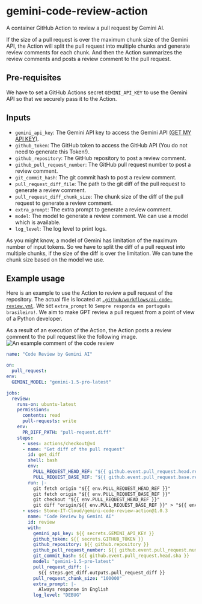 # gemini-code-review-action
A container GitHub Action to review a pull request by Gemini AI.

If the size of a pull request is over the maximum chunk size of the Gemini API, the Action will split the pull request into multiple chunks and generate review comments for each chunk.
And then the Action summarizes the review comments and posts a review comment to the pull request.

## Pre-requisites
We have to set a GitHub Actions secret `GEMINI_API_KEY` to use the Gemini API so that we securely pass it to the Action.

## Inputs

- `gemini_api_key`: The Gemini API key to access the Gemini API [(GET MY API KEY)](https://makersuite.google.com/app/apikey).
- `github_token`: The GitHub token to access the GitHub API (You do not need to generate this Token!).
- `github_repository`: The GitHub repository to post a review comment.
- `github_pull_request_number`: The GitHub pull request number to post a review comment.
- `git_commit_hash`: The git commit hash to post a review comment.
- `pull_request_diff_file`: The path to the git diff of the pull request to generate a review comment.
- `pull_request_diff_chunk_size`: The chunk size of the diff of the pull request to generate a review comment.
- `extra_prompt`: The extra prompt to generate a review comment.
- `model`: The model to generate a review comment. We can use a model which is available.
- `log_level`: The log level to print logs.

As you might know, a model of Gemini has limitation of the maximum number of input tokens.
So we have to split the diff of a pull request into multiple chunks, if the size of the diff is over the limitation.
We can tune the chunk size based on the model we use.

## Example usage
Here is an example to use the Action to review a pull request of the repository.
The actual file is located at [`.github/workflows/ai-code-review.yml`](.github/workflows/ai-code-review.yml).
We set `extra_prompt` to `Sempre responda em português brasileiro!`.
We aim to make GPT review a pull request from a point of view of a Python developer.

As a result of an execution of the Action, the Action posts a review comment to the pull request like the following image.
![An example comment of the code review](./docs/images/example.png)

```yaml
name: "Code Review by Gemini AI"

on:
  pull_request:
env:
  GEMINI_MODEL: "gemini-1.5-pro-latest"

jobs:
  review:
    runs-on: ubuntu-latest
    permissions:
      contents: read
      pull-requests: write
    env:
      PR_DIFF_PATH: "pull-request.diff"
    steps:
      - uses: actions/checkout@v4
      - name: "Get diff of the pull request"
        id: get_diff
        shell: bash
        env:
          PULL_REQUEST_HEAD_REF: "${{ github.event.pull_request.head.ref }}"
          PULL_REQUEST_BASE_REF: "${{ github.event.pull_request.base.ref }}"
        run: |-
          git fetch origin "${{ env.PULL_REQUEST_HEAD_REF }}"
          git fetch origin "${{ env.PULL_REQUEST_BASE_REF }}"
          git checkout "${{ env.PULL_REQUEST_HEAD_REF }}"
          git diff "origin/${{ env.PULL_REQUEST_BASE_REF }}" > "${{ env.PR_DIFF_PATH }}"
      - uses: Stone-IT-Cloud/gemini-code-review-action@1.0.3
        name: "Code Review by Gemini AI"
        id: review
        with:
          gemini_api_key: ${{ secrets.GEMINI_API_KEY }}
          github_token: ${{ secrets.GITHUB_TOKEN }}
          github_repository: ${{ github.repository }}
          github_pull_request_number: ${{ github.event.pull_request.number }}
          git_commit_hash: ${{ github.event.pull_request.head.sha }}
          model: "gemini-1.5-pro-latest"
          pull_request_diff: |-
            ${{ steps.get_diff.outputs.pull_request_diff }}
          pull_request_chunk_size: "100000"
          extra_prompt: |-
            Always response in English
          log_level: "DEBUG"
```
